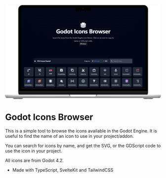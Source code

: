 ![Screenshot](/screenshots/image.png)

# Godot Icons Browser

This is a simple tool to browse the icons available in the Godot Engine. It is useful to find the name of an icon to use in your project/addon.

You can search for icons by name, and get the SVG, or the GDScript code to use the icon in your project.

All icons are from Godot 4.2.

- Made with TypeScript, SvelteKit and TailwindCSS